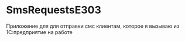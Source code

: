 # SmsRequestsE303

Приложение для для отправки смс клиентам, которое я вызываю из 1С:предприятие на работе
